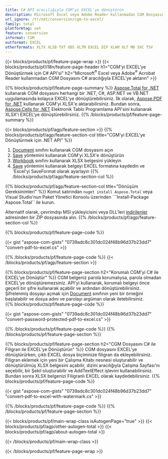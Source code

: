 ```yaml
---
title: C# API aracılığıyla CGM'yi EXCEL'ye dönüştürün
description: Microsoft Excel veya Adobe Reader kullanmadan CGM Dosyasını EXCEL'ye Dönüştürmek için C# API'si
url_ignore: /tr/net/conversion/cgm-to-excel/
family: total
platformtag: net
feature: conversion
informat: CGM
outformat: EXCEL
otherformats: XLTX XLSB TXT ODS XLTM EXCEL DIF XLAM XLT MD SXC TSV
---
```

{{< blocks/products/pf/feature-page-wrap >}}
{{< blocks/products/pf/i18n/feature-page-header h1="CGM'yi EXCEL'ye Dönüştürmek için C# API'si" h2="Microsoft<sup>&reg;</sup> Excel veya Adobe<sup>&reg;</sup> Acrobat Reader kullanmadan CGM Dosyasını C# aracılığıyla EXCEL'ye aktarın" >}}

{{% blocks/products/pf/feature-page-summary %}}
[Aspose.Total for .NET](https://products.aspose.com/total/net/) kullanarak CGM dosyasını herhangi bir .NET, C#, ASP.NET ve VB.NET uygulamasında kolayca EXCEL'ye dönüştürebilirsiniz. İlk olarak, [Aspose.PDF for .NET](https://products.aspose.com/pdf/net/) kullanarak CGM'yi XLSX'e aktarabilirsiniz. Bundan sonra, [Aspose.Cells for .NET](https://products.aspose.com/cells/net/) Elektronik Tablo Programlama API'sini kullanarak XLSX'i EXCEL'ye dönüştürebilirsiniz.
{{% /blocks/products/pf/feature-page-summary  %}}

{{< blocks/products/pf/agp/feature-section >}}
{{% blocks/products/pf/agp/feature-section-col title="CGM'yi EXCEL'ye Dönüştürmek için .NET API" %}}
1. [Document](https://reference.aspose.com/pdf/net/aspose.pdf/document) sınıfını kullanarak CGM dosyasını açın
2. [Save](https://reference.aspose.com/pdf/net/aspose.pdf.document/save/methods/5) yöntemini kullanarak CGM'yi XLSX'e dönüştürün
3. [Workbook](https://reference.aspose.com/cells/net/aspose.cells/workbook) sınıfını kullanarak XLSX belgesini yükleyin
4. [Save](https://reference.aspose.com/cells/net/aspose.cells.workbook/save/methods/4) yöntemini kullanarak belgeyi EXCEL formatına kaydedin ve 'Excel'yi SaveFormat olarak ayarlayın
{{% /blocks/products/pf/agp/feature-section-col %}}

{{% blocks/products/pf/agp/feature-section-col title="Dönüşüm Gereksinimleri" %}}
Komut satırından ```nuget install Aspose.Total``` veya Visual Studio'nun Paket Yönetici Konsolu üzerinden ```Install-Package Aspose.Total`` ile kurun.

Alternatif olarak, çevrimdışı MSI yükleyicisini veya DLL'leri [indirilenler](https://releases.aspose.com/total/net) adresinden bir ZIP dosyasında alın.
{{% /blocks/products/pf/agp/feature-section-col %}}

{{% blocks/products/pf/feature-page-code %}}

{{< gist "aspose-com-gists" "0739adc8c301dc024f48b96d37b23dd7" "convert-pdf-to-excel.cs" >}}


{{% /blocks/products/pf/feature-page-code %}}
{{< /blocks/products/pf/agp/feature-section >}}

{{% blocks/products/pf/feature-page-section  h2="Korumalı CGM'yi C# ile EXCEL'ye Dönüştür" %}}
CGM belgeniz parola korumalıysa, parola olmadan EXCEL'ye dönüştüremezsiniz. API'yi kullanarak, korumalı belgeyi önce geçerli bir şifre kullanarak açabilir ve ardından dönüştürebilirsiniz. Şifrelenmiş dosyayı açmak için [Document](https://reference.aspose.com/pdf/net/aspose.pdf/document) sınıfının yeni bir örneğini başlatabilir ve dosya adını ve parolayı argüman olarak iletebilirsiniz.  
{{% blocks/products/pf/feature-page-code %}}

{{< gist "aspose-com-gists" "0739adc8c301dc024f48b96d37b23dd7" "convert-password-protected-pdf-to-excel.cs" >}}

{{% /blocks/products/pf/feature-page-code  %}}
{{% /blocks/products/pf/feature-page-section %}}

{{% blocks/products/pf/feature-page-section  h2="CGM Dosyasını C# ile Filigran ile EXCEL'ye Dönüştürün" %}}
CGM dosyasını EXCEL'ye dönüştürürken, çıktı EXCEL dosya biçiminize filigran da ekleyebilirsiniz. Filigran eklemek için yeni bir Çalışma Kitabı nesnesi oluşturabilir ve dönüştürülmüş XLSX belgesini açabilir, dizini aracılığıyla Çalışma Sayfası'nı seçebilir, bir Şekil oluşturabilir ve AddTextEffect işlevini kullanabilirsiniz. Bundan sonra XLSX belgenizi Filigranlı EXCEL olarak kaydedebilirsiniz. 
{{% blocks/products/pf/feature-page-code %}}

{{< gist "aspose-com-gists" "0739adc8c301dc024f48b96d37b23dd7" "convert-pdf-to-excel-with-watermark.cs" >}}

{{% /blocks/products/pf/feature-page-code  %}}
{{% /blocks/products/pf/feature-page-section %}}

{{< blocks/products/pf/main-wrap-class isAutogenPage="true" >}}
{{< blocks/products/pf/agp/other-autogen-total >}}
{{< blocks/products/pf/agp/about-autogen-total >}} 

{{< /blocks/products/pf/main-wrap-class >}}

{{< /blocks/products/pf/feature-page-wrap >}}